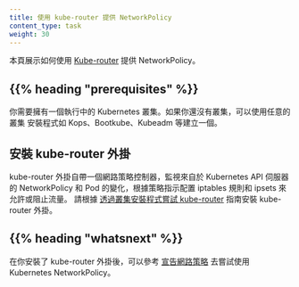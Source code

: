 ```yaml
---
title: 使用 kube-router 提供 NetworkPolicy
content_type: task
weight: 30
---
```


<!-- overview -->
<!--
This page shows how to use [Kube-router](https://github.com/cloudnativelabs/kube-router) for NetworkPolicy.
-->
本頁展示如何使用 [Kube-router](https://github.com/cloudnativelabs/kube-router) 提供 NetworkPolicy。


## {{% heading "prerequisites" %}}

<!--
You need to have a Kubernetes cluster running. If you do not already have a cluster, you can create one by using any of the cluster installers like Kops, Bootkube, Kubeadm etc.
-->
你需要擁有一個執行中的 Kubernetes 叢集。如果你還沒有叢集，可以使用任意的叢集
安裝程式如 Kops、Bootkube、Kubeadm 等建立一個。

<!-- steps -->
<!--
## Installing Kube-router addon

The Kube-router Addon comes with a Network Policy Controller that watches Kubernetes API server for any NetworkPolicy and pods updated and configures iptables rules and ipsets to allow or block traffic as directed by the policies. Please follow the [trying Kube-router with cluster installers](https://www.kube-router.io/docs/user-guide/#try-kube-router-with-cluster-installers) guide to install Kube-router addon.
-->
## 安裝 kube-router 外掛

kube-router 外掛自帶一個網路策略控制器，監視來自於 Kubernetes API 伺服器的
NetworkPolicy 和 Pod 的變化，根據策略指示配置 iptables 規則和 ipsets 來允許或阻止流量。
請根據 [透過叢集安裝程式嘗試 kube-router](https://www.kube-router.io/docs/user-guide/#try-kube-router-with-cluster-installers) 指南安裝 kube-router 外掛。

## {{% heading "whatsnext" %}}

<!--
Once you have installed the Kube-router addon, you can follow the [Declare Network Policy](/docs/tasks/administer-cluster/declare-network-policy/) to try out Kubernetes NetworkPolicy.
-->
在你安裝了 kube-router 外掛後，可以參考
[宣告網路策略](/zh-cn/docs/tasks/administer-cluster/declare-network-policy/)
去嘗試使用 Kubernetes NetworkPolicy。

